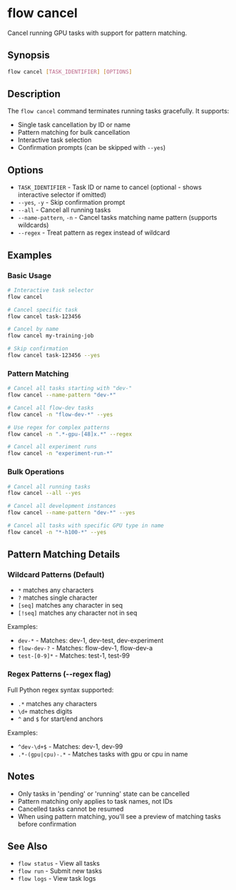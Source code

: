 # flow cancel

Cancel running GPU tasks with support for pattern matching.

## Synopsis

```bash
flow cancel [TASK_IDENTIFIER] [OPTIONS]
```

## Description

The `flow cancel` command terminates running tasks gracefully. It supports:
- Single task cancellation by ID or name
- Pattern matching for bulk cancellation
- Interactive task selection
- Confirmation prompts (can be skipped with `--yes`)

## Options

- `TASK_IDENTIFIER` - Task ID or name to cancel (optional - shows interactive selector if omitted)
- `--yes`, `-y` - Skip confirmation prompt
- `--all` - Cancel all running tasks
- `--name-pattern`, `-n` - Cancel tasks matching name pattern (supports wildcards)
- `--regex` - Treat pattern as regex instead of wildcard

## Examples

### Basic Usage

```bash
# Interactive task selector
flow cancel

# Cancel specific task
flow cancel task-123456

# Cancel by name
flow cancel my-training-job

# Skip confirmation
flow cancel task-123456 --yes
```

### Pattern Matching

```bash
# Cancel all tasks starting with "dev-"
flow cancel --name-pattern "dev-*"

# Cancel all flow-dev tasks
flow cancel -n "flow-dev-*" --yes

# Use regex for complex patterns
flow cancel -n ".*-gpu-[48]x.*" --regex

# Cancel all experiment runs
flow cancel -n "experiment-run-*"
```

### Bulk Operations

```bash
# Cancel all running tasks
flow cancel --all --yes

# Cancel all development instances
flow cancel --name-pattern "dev-*" --yes

# Cancel all tasks with specific GPU type in name
flow cancel -n "*-h100-*" --yes
```

## Pattern Matching Details

### Wildcard Patterns (Default)
- `*` matches any characters
- `?` matches single character
- `[seq]` matches any character in seq
- `[!seq]` matches any character not in seq

Examples:
- `dev-*` - Matches: dev-1, dev-test, dev-experiment
- `flow-dev-?` - Matches: flow-dev-1, flow-dev-a
- `test-[0-9]*` - Matches: test-1, test-99

### Regex Patterns (--regex flag)
Full Python regex syntax supported:
- `.*` matches any characters
- `\d+` matches digits
- `^` and `$` for start/end anchors

Examples:
- `^dev-\d+$` - Matches: dev-1, dev-99
- `.*-(gpu|cpu)-.*` - Matches tasks with gpu or cpu in name

## Notes

- Only tasks in 'pending' or 'running' state can be cancelled
- Pattern matching only applies to task names, not IDs
- Cancelled tasks cannot be resumed
- When using pattern matching, you'll see a preview of matching tasks before confirmation

## See Also

- `flow status` - View all tasks
- `flow run` - Submit new tasks
- `flow logs` - View task logs